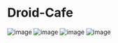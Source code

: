 # Droid-Cafe
![image](https://user-images.githubusercontent.com/96606602/195346728-03d3faf2-6967-4624-8ce7-5ea513e0c85f.png)
![image](https://user-images.githubusercontent.com/96606602/195346749-59a98d4b-22b9-42aa-bbc6-9fa0683a0971.png)
![image](https://user-images.githubusercontent.com/96606602/195346772-aa1c2376-afd9-40b7-9ddd-b17e206aee98.png)
![image](https://user-images.githubusercontent.com/96606602/195346792-611f9178-798e-4764-9043-2f1156c70c31.png)
